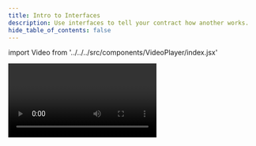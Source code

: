 ```yaml
---
title: Intro to Interfaces
description: Use interfaces to tell your contract how another works.
hide_table_of_contents: false
---
```


import Video from '../../../src/components/VideoPlayer/index.jsx'

<Video videoId='877151475' title='Intro to Interfaces' />
